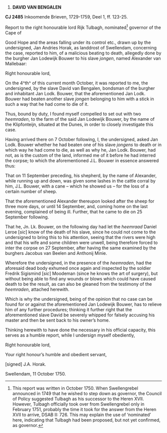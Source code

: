 1.  **DAVID VAN BENGALEN**

**CJ 2485** Inkoomende Brieven, 1729-1759, Deel 1, ff. 123-25.

Report to the right honourable lord Rijk Tulbagh, nominated[^1] governor
of the Cape of

Good Hope and the areas falling under its control etc., drawn up by the
undersigned, Jan Andries Horak, as landdrost of Swellendam, concerning
the case, reported to him, of a malicious beating to death, allegedly
done by the burgher Jan Lodewijk Bouwer to his slave *jongen*, named
Alexander van Mallebaar:

Right honourable lord,

On the 4^th^ of this current month October, it was reported to me, the
undersigned, by the slave David van Bengalen, bondsman of the burgher
and inhabitant Jan Lodk. Bouwer, that the aforementioned Jan Lodk.
Bouwer had beaten another slave *jongen* belonging to him with a stick
in such a way that he had come to die of it.

Thus, bound by duty, I found myself compelled to set out with two
*heemraden*, to the farm of the said Jan Lodewijk Bouwer, by the name of
the Klipfonteijn, situated at the Dunes, in order to closely investigate
this case.

Having arrived there on 7 October following, I, the undersigned, asked
Jan Lodk. Bouwer whether he had beaten one of his slave *jongens* to
death or in which way he had come to die, as well as why he, Jan Lodk.
Bouwer, had not, as is the custom of the land, informed me of it before
he had interred the corpse; to which the aforementioned J.L. Bouwer in
essence answered thus:

That on 11 September preceding, his shepherd, by the name of Alexander,
while running up and down, was given some lashes in the cattle corral by
him, J.L. Bouwer, with a cane – which he showed us – for the loss of a
certain number of sheep.

That the aforementioned Alexander thereupon looked after the sheep for
three more days, or until 14 September, and, coming home on the last
evening, complained of being ill. Further, that he came to die on 25
September following.

That he, Jn. Lk. Bouwer, on the following day had let the *heemraad*
Daniel Leroe \[*sic*\] know of the death of his slave, since he could
not come to the undersigned to bring this to his attention, seeing that
the rivers were high and that his wife and some children were unwell,
being therefore forced to inter the corpse on 27 September, after having
the same examined by the burghers Jacobus van Beelen and Anthonij Minie.

Wherefore the undersigned, in the presence of the *heemraden*, had the
aforesaid dead body exhumed once again and inspected by the soldier
Fredrik Sigismind \[*sic*\] Moodeman (since he knows the art of
surgery), but without being able to find any wounds or blows which could
have caused death to be the result, as can also be gleaned from the
testimony of the *heemraden*, attached herewith.

Which is why the undersigned, being of the opinion that no case can be
found for or against the aforementioned Jan Lodewijk Bouwer, has to
relieve him of any further procedures; thinking it further right that
the aforementioned slave David be severely whipped for falsely accusing
his master and then be sent back to his owner’s home.

Thinking herewith to have done the necessary in his official capacity,
this serves as a humble report, while I undersign myself obediently,

Right honourable lord,

Your right honour’s humble and obedient servant,

\[signed\] J.A. Horak.

Swellendam, 11 October 1750.

[^1]: This report was written in October 1750. When Swellengrebel
    announced in 1749 that he wished to step down as governor, the
    Council of Policy suggested Tulbagh as his successor to the Heren
    XVII. However, Tulbagh officially took over from Swellengrebel only
    in February 1751, probably the time it took for the answer from the
    Heren XVII to arrive, DSAB II: 726. This may explain the use of
    ‘nominated’ here, indicating that Tulbagh had been proposed, but not
    yet confirmed, as governor.
